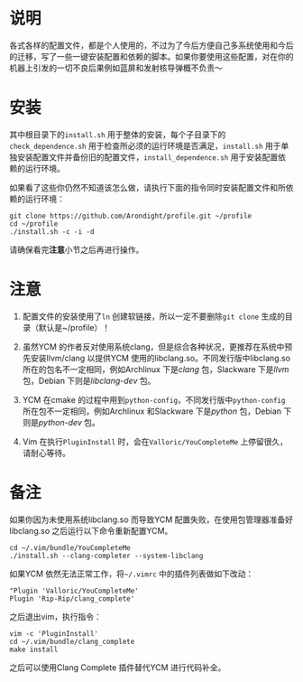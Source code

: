 # 说明
各式各样的配置文件，都是个人使用的，不过为了今后方便自己多系统使用和今后的迁移，写了一些一键安装配置和依赖的脚本。如果你要使用这些配置，对在你的机器上引发的一切不良后果例如蓝屏和发射核导弹概不负责～

# 安装
其中根目录下的`install.sh` 用于整体的安装，每个子目录下的`check_dependence.sh` 用于检查所必须的运行环境是否满足，`install.sh` 用于单独安装配置文件并备份旧的配置文件，`install_dependence.sh` 用于安装配置依赖的运行环境。

如果看了这些你仍然不知道该怎么做，请执行下面的指令同时安装配置文件和所依赖的运行环境：

```shell
git clone https://github.com/Arondight/profile.git ~/profile
cd ~/profile
./install.sh -c -i -d
```

请确保看完**注意**小节之后再进行操作。

# 注意
1. 配置文件的安装使用了`ln` 创建软链接，所以一定不要删除`git clone` 生成的目录（默认是~/profile）！

2. 虽然YCM 的作者反对使用系统clang，但是综合各种状况，更推荐在系统中预先安装llvm/clang 以提供YCM 使用的libclang.so。不同发行版中libclang.so 所在的包名不一定相同，例如Archlinux 下是*clang* 包，Slackware 下是*llvm* 包，Debian 下则是*libclang-dev* 包。

3. YCM 在cmake 的过程中用到`python-config`，不同发行版中`python-config` 所在包不一定相同，例如Archlinux 和Slackware 下是*python* 包，Debian 下则是*python-dev* 包。

4. Vim 在执行`PluginInstall` 时，会在`Valloric/YouCompleteMe` 上停留很久，请耐心等待。

# 备注
如果你因为未使用系统libclang.so 而导致YCM 配置失败，在使用包管理器准备好libclang.so 之后运行以下命令重新配置YCM。

```shell
cd ~/.vim/bundle/YouCompleteMe
./install.sh --clang-completer --system-libclang
```

如果YCM 依然无法正常工作，将`~/.vimrc` 中的插件列表做如下改动：

```vim
"Plugin 'Valloric/YouCompleteMe'
Plugin 'Rip-Rip/clang_complete'
```

之后退出vim，执行指令：

```shell
vim -c 'PluginInstall'
cd ~/.vim/bundle/clang_complete
make install
```

之后可以使用Clang Complete 插件替代YCM 进行代码补全。


